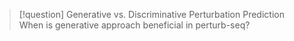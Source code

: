 

> [!question] Generative vs. Discriminative Perturbation Prediction
> When is generative approach beneficial in perturb-seq?


